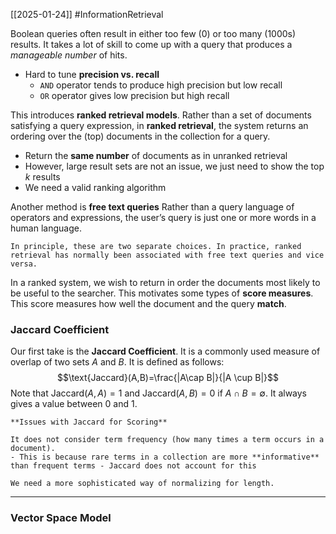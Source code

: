 [[2025-01-24]] #InformationRetrieval 

Boolean queries often result in either too few (0) or too many (1000s) results. It takes a lot of skill to come up with a query that produces a *manageable number* of hits.
- Hard to tune **precision vs. recall**
	- `AND` operator tends to produce high precision but low recall
	- `OR` operator gives low precision but high recall

This introduces **ranked retrieval models**. Rather than a set of documents satisfying a query expression, in **ranked retrieval**, the system returns an ordering over the (top) documents in the collection for a query.
- Return the **same number** of documents as in unranked retrieval
- However, large result sets are not an issue, we just need to show the top $k$ results
- We need a valid ranking algorithm

Another method is **free text queries** Rather than a query language of operators and expressions, the user’s query is just one or more words in a human language.

```ad-note
In principle, these are two separate choices. In practice, ranked retrieval has normally been associated with free text queries and vice versa.
```

In a ranked system, we wish to return in order the documents most likely to be useful to the searcher. This motivates some types of **score measures**. This score measures how well the document and the query **match**.

### Jaccard Coefficient
Our first take is the **Jaccard Coefficient**. It is a commonly used measure of overlap of two sets $A$ and $B$. It is defined as follows: $$\text{Jaccard}(A,B)=\frac{|A\cap B|}{|A \cup B|}$$
Note that $\text{Jaccard}(A,A)=1$ and $\text{Jaccard}(A, B)=0$ if $A \cap B = \emptyset$. It always gives a value between 0 and 1.

```ad-note
**Issues with Jaccard for Scoring**

It does not consider term frequency (how many times a term occurs in a document).
- This is because rare terms in a collection are more **informative** than frequent terms - Jaccard does not account for this

We need a more sophisticated way of normalizing for length.
```

---
### Vector Space Model 
